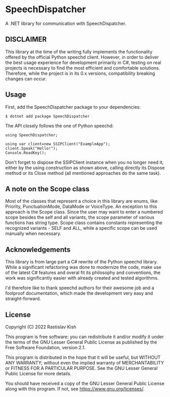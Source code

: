 # SpeechDispatcher

A .NET library for communication with SpeechDispatcher.

## DISCLAIMER

This library at the time of the writing fully implements the functionality offered by the official Python speechd client.
However, in order to deliver the best usage experience for development primarily in C#, testing on real projects is necessary to find the most efficient and comfortable solutions.
Therefore, while the project is in its 0.x versions, compatibility breaking changes can occur.

## Usage

First, add the SpeechDispatcher package to your dependencies:

```
$ dotnet add package SpeechDispatcher
```

The API closely follows the one of Python speechd:

```
using SpeechDispatcher;

using var client=new SSIPClient("ExampleApp");
client.Speak("Hello!");
Console.ReadKey();
```

Don't forget to dispose the SSIPClient instance when you no longer need it, either by the using construction as shown above, calling directly its Dispose method or its Close method (all mentioned approaches do the same task).

## A note on the Scope class

Most of the classes that represent a choice in this library are enums, like Priority, PunctuationMode, DataMode or VoiceType.
An exception to this approach is the Scope class. Since the user may want to enter a numbered scope besides the self and all variants, the scope parameter of various functions has string type.
Scope class contains constants representing the recognized variants - SELF and ALL, while a specific scope can be used manually when necessary.

## Acknowledgements

This library is from large part a C# rewrite of the Python speechd library. While a significant refactoring was done to modernize the code, make use of the latest C# features and overal fit its philosophy and conventions, the work was significantly easier with already created and tested algorithms.

I'd therefore like to thank speechd authors for their awesome job and a foolproof documentation, which made the development very easy and straight-forward.

## License

Copyright (C) 2022 Rastislav Kish

This program is free software: you can redistribute it and/or modify
it under the terms of the GNU Lesser General Public License as published by
the Free Software Foundation, version 2.1.

This program is distributed in the hope that it will be useful,
but WITHOUT ANY WARRANTY; without even the implied warranty of
MERCHANTABILITY or FITNESS FOR A PARTICULAR PURPOSE. See the
GNU Lesser General Public License for more details.

You should have received a copy of the GNU Lesser General Public License
along with this program. If not, see <https://www.gnu.org/licenses/>.

